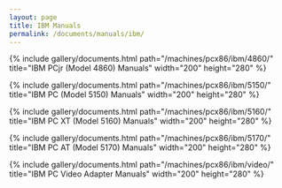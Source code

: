 ```yaml
---
layout: page
title: IBM Manuals
permalink: /documents/manuals/ibm/
---
```


{% include gallery/documents.html path="/machines/pcx86/ibm/4860/" title="IBM PCjr (Model 4860) Manuals" width="200" height="280" %}

{% include gallery/documents.html path="/machines/pcx86/ibm/5150/" title="IBM PC (Model 5150) Manuals" width="200" height="280" %}

{% include gallery/documents.html path="/machines/pcx86/ibm/5160/" title="IBM PC XT (Model 5160) Manuals" width="200" height="280" %}

{% include gallery/documents.html path="/machines/pcx86/ibm/5170/" title="IBM PC AT (Model 5170) Manuals" width="200" height="280" %}

{% include gallery/documents.html path="/machines/pcx86/ibm/video/" title="IBM PC Video Adapter Manuals" width="200" height="280" %}
